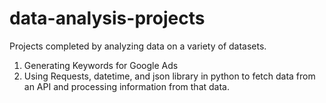 # data-analysis-projects
Projects completed by analyzing data on a variety of datasets.

1. Generating Keywords for Google Ads
2. Using Requests, datetime, and json library in python to fetch data from an API and processing information from that data.
